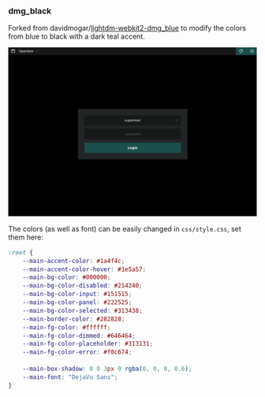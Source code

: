 ### dmg_black

Forked from davidmogar/[lightdm-webkit2-dmg_blue](https://github.com/davidmogar/lightdm-webkit2-dmg_blue) to modify the colors from blue to black with a dark teal accent.

![screenshot](screenshot.png)

The colors (as well as font) can be easily changed in `css/style.css`, set them here:

```css
:root {
	--main-accent-color: #1a4f4c;
	--main-accent-color-hover: #1e5a57;
	--main-bg-color: #000000;
	--main-bg-color-disabled: #214240;
	--main-bg-color-input: #151515;
	--main-bg-color-panel: #222525;
	--main-bg-color-selected: #313438;
	--main-border-color: #282828;
	--main-fg-color: #ffffff;
	--main-fg-color-dimmed: #646464;
	--main-fg-color-placeholder: #313131;
	--main-fg-color-error: #f0c674;

	--main-box-shadow: 0 0 3px 0 rgba(0, 0, 0, 0.6);
	--main-font: "DejaVu Sans";
}
```
